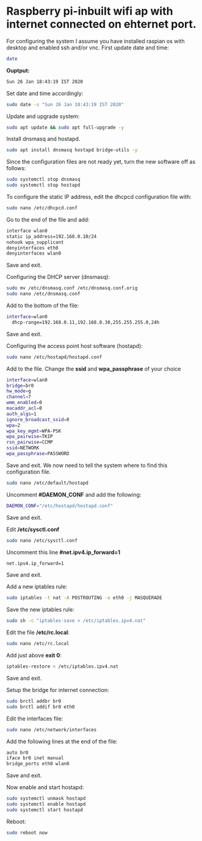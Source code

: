 Raspberry pi-inbuilt wifi ap with internet connected on ehternet port.
======
For configuring the system I assume you have installed raspian os with desktop and enabled ssh and/or vnc.
First update date and time:
```bash
date
```
**Ouptput:**
```bash
Sun 26 Jan 18:43:19 IST 2020
```
Set date and time accordingly:
```bash
sudo date -s "Sun 26 Jan 18:43:19 IST 2020"
```
Update and upgrade system:
```bash
sudo apt update && sudo apt full-upgrade -y 
```
Install dnsmasq and hostapd.
```bash
sudo apt install dnsmasq hostapd bridge-utils -y
```
Since the configuration files are not ready yet, turn the new software off as follows:
```bash
sudo systemctl stop dnsmasq
sudo systemctl stop hostapd
```
To configure the static IP address, edit the dhcpcd configuration file with:
```bash
sudo nano /etc/dhcpcd.conf
```
Go to the end of the file and add:
```bash
interface wlan0
static ip_address=192.168.0.10/24
nohook wpa_supplicant
denyinterfaces eth0
denyinterfaces wlan0
```
Save and exit.

Configuring the DHCP server (dnsmasq):
```bash
sudo mv /etc/dnsmasq.conf /etc/dnsmasq.conf.orig
sudo nano /etc/dnsmasq.conf
```
Add to the bottom of the file:
```bash
interface=wlan0
  dhcp-range=192.168.0.11,192.168.0.30,255.255.255.0,24h
```
Save and exit.

Configuring the access point host software (hostapd):
```bash
sudo nano /etc/hostapd/hostapd.conf
```
Add to the file. Change the **ssid** and **wpa_passphrase** of your choice
```bash
interface=wlan0
bridge=br0
hw_mode=g
channel=7
wmm_enabled=0
macaddr_acl=0
auth_algs=1
ignore_broadcast_ssid=0
wpa=2
wpa_key_mgmt=WPA-PSK
wpa_pairwise=TKIP
rsn_pairwise=CCMP
ssid=NETWORK
wpa_passphrase=PASSWORD
```
Save and exit.
We now need to tell the system where to find this configuration file.
```bash
sudo nano /etc/default/hostapd
```
Uncomment **#DAEMON_CONF** and add the following:
```bash
DAEMON_CONF="/etc/hostapd/hostapd.conf"
```
Save and exit.


Edit **/etc/sysctl.conf**
```bash
sudo nano /etc/sysctl.conf
```
Uncomment this line **#net.ipv4.ip_forward=1**
```bash
net.ipv4.ip_forward=1
```
Save and exit.

Add a new iptables rule:
```bash
sudo iptables -t nat -A POSTROUTING -o eth0 -j MASQUERADE
```
Save the new iptables rule:
```bash
sudo sh -c "iptables-save > /etc/iptables.ipv4.nat"
```
Edit the file **/etc/rc.local**:
```bash
sudo nano /etc/rc.local 
```
Add just above **exit 0**:
```bash
iptables-restore < /etc/iptables.ipv4.nat
```
Save and exit.

Setup the bridge for internet connection:
```bash
sudo brctl addbr br0
sudo brctl addif br0 eth0
```
Edit the interfaces file:
```bash
sudo nano /etc/network/interfaces
```
Add the following lines at the end of the file:
```bash
auto br0
iface br0 inet manual
bridge_ports eth0 wlan0
```
Save and exit.

Now enable and start hostapd:
```bash
sudo systemctl unmask hostapd
sudo systemctl enable hostapd
sudo systemctl start hostapd
```
Reboot:
```bash
sudo reboot now
```

